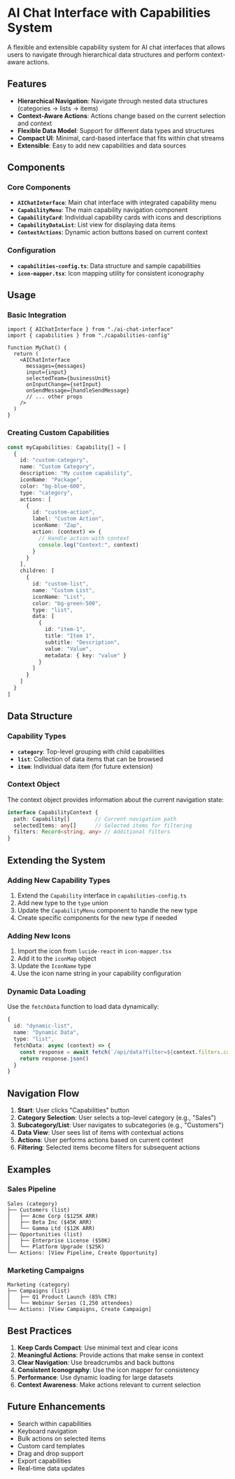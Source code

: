 # AI Chat Interface with Capabilities System

A flexible and extensible capability system for AI chat interfaces that allows users to navigate through hierarchical data structures and perform context-aware actions.

## Features

- **Hierarchical Navigation**: Navigate through nested data structures (categories → lists → items)
- **Context-Aware Actions**: Actions change based on the current selection and context
- **Flexible Data Model**: Support for different data types and structures
- **Compact UI**: Minimal, card-based interface that fits within chat streams
- **Extensible**: Easy to add new capabilities and data sources

## Components

### Core Components

- **`AIChatInterface`**: Main chat interface with integrated capability menu
- **`CapabilityMenu`**: The main capability navigation component
- **`CapabilityCard`**: Individual capability cards with icons and descriptions
- **`CapabilityDataList`**: List view for displaying data items
- **`ContextActions`**: Dynamic action buttons based on current context

### Configuration

- **`capabilities-config.ts`**: Data structure and sample capabilities
- **`icon-mapper.tsx`**: Icon mapping utility for consistent iconography

## Usage

### Basic Integration

```tsx
import { AIChatInterface } from "./ai-chat-interface"
import { capabilities } from "./capabilities-config"

function MyChat() {
  return (
    <AIChatInterface
      messages={messages}
      input={input}
      selectedTeam={businessUnit}
      onInputChange={setInput}
      onSendMessage={handleSendMessage}
      // ... other props
    />
  )
}
```

### Creating Custom Capabilities

```typescript
const myCapabilities: Capability[] = [
  {
    id: "custom-category",
    name: "Custom Category",
    description: "My custom capability",
    iconName: "Package",
    color: "bg-blue-600",
    type: "category",
    actions: [
      {
        id: "custom-action",
        label: "Custom Action",
        iconName: "Zap",
        action: (context) => {
          // Handle action with context
          console.log("Context:", context)
        }
      }
    ],
    children: [
      {
        id: "custom-list",
        name: "Custom List",
        iconName: "List",
        color: "bg-green-500",
        type: "list",
        data: [
          {
            id: "item-1",
            title: "Item 1",
            subtitle: "Description",
            value: "Value",
            metadata: { key: "value" }
          }
        ]
      }
    ]
  }
]
```

## Data Structure

### Capability Types

- **`category`**: Top-level grouping with child capabilities
- **`list`**: Collection of data items that can be browsed
- **`item`**: Individual data item (for future extension)

### Context Object

The context object provides information about the current navigation state:

```typescript
interface CapabilityContext {
  path: Capability[]        // Current navigation path
  selectedItems: any[]      // Selected items for filtering
  filters: Record<string, any> // Additional filters
}
```

## Extending the System

### Adding New Capability Types

1. Extend the `Capability` interface in `capabilities-config.ts`
2. Add new type to the `type` union
3. Update the `CapabilityMenu` component to handle the new type
4. Create specific components for the new type if needed

### Adding New Icons

1. Import the icon from `lucide-react` in `icon-mapper.tsx`
2. Add it to the `iconMap` object
3. Update the `IconName` type
4. Use the icon name string in your capability configuration

### Dynamic Data Loading

Use the `fetchData` function to load data dynamically:

```typescript
{
  id: "dynamic-list",
  name: "Dynamic Data",
  type: "list",
  fetchData: async (context) => {
    const response = await fetch(`/api/data?filter=${context.filters.category}`)
    return response.json()
  }
}
```

## Navigation Flow

1. **Start**: User clicks "Capabilities" button
2. **Category Selection**: User selects a top-level category (e.g., "Sales")
3. **Subcategory/List**: User navigates to subcategories (e.g., "Customers")
4. **Data View**: User sees list of items with contextual actions
5. **Actions**: User performs actions based on current context
6. **Filtering**: Selected items become filters for subsequent actions

## Examples

### Sales Pipeline

```
Sales (category)
├── Customers (list)
│   ├── Acme Corp ($125K ARR)
│   ├── Beta Inc ($45K ARR)
│   └── Gamma Ltd ($12K ARR)
├── Opportunities (list)
│   ├── Enterprise License ($50K)
│   └── Platform Upgrade ($25K)
└── Actions: [View Pipeline, Create Opportunity]
```

### Marketing Campaigns

```
Marketing (category)
├── Campaigns (list)
│   ├── Q1 Product Launch (85% CTR)
│   └── Webinar Series (1,250 attendees)
└── Actions: [View Campaigns, Create Campaign]
```

## Best Practices

1. **Keep Cards Compact**: Use minimal text and clear icons
2. **Meaningful Actions**: Provide actions that make sense in context
3. **Clear Navigation**: Use breadcrumbs and back buttons
4. **Consistent Iconography**: Use the icon mapper for consistency
5. **Performance**: Use dynamic loading for large datasets
6. **Context Awareness**: Make actions relevant to current selection

## Future Enhancements

- Search within capabilities
- Keyboard navigation
- Bulk actions on selected items
- Custom card templates
- Drag and drop support
- Export capabilities
- Real-time data updates
